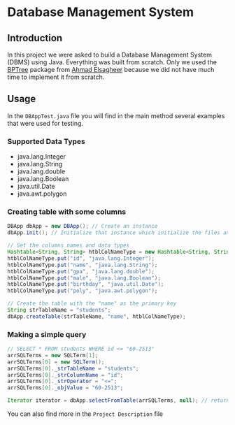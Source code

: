 # Database Management System

## Introduction

In this project we were asked to build a Database Management System (DBMS) using Java. Everything was built from scratch. Only we used the [BPTree](https://github.com/AhmadElsagheer/DBMS/tree/master/SagSolheeriman-A1/src/BPTree) package from [Ahmad Elsagheer](https://github.com/AhmadElsagheer/DBMS) because we did not have much time to implement it from scratch.

## Usage

In the `DBAppTest.java` file you will find in the main method several examples that were used for testing.

### Supported Data Types

- java.lang.Integer
- java.lang.String
- java.lang.double
- java.lang.Boolean
- java.util.Date
- java.awt.polygon

### Creating table with some columns

```java
DBApp dbApp = new DBApp(); // Create an instance
dbApp.init(); // Initialize that instance which initialize the files and everything

// Set the columns names and data types
Hashtable<String, String> htblColNameType = new Hashtable<String, String>();
htblColNameType.put("id", "java.lang.Integer");
htblColNameType.put("name", "java.lang.String");
htblColNameType.put("gpa", "java.lang.double");
htblColNameType.put("male", "java.lang.Boolean");
htblColNameType.put("birthday", "java.util.Date");
htblColNameType.put("poly", "java.awt.polygon");

// Create the table with the "name" as the primary key
String strTableName = "students";
dbApp.createTable(strTableName, "name", htblColNameType);

```

### Making a simple query

```java
// SELECT * FROM students WHERE id <= "60-2513"
arrSQLTerms = new SQLTerm[1];
arrSQLTerms[0] = new SQLTerm();
arrSQLTerms[0]._strTableName = "students";
arrSQLTerms[0]._strColumnName = "id";
arrSQLTerms[0]._strOperator = "<=";
arrSQLTerms[0]._objValue = "60-2513";

Iterator iterator = dbApp.selectFromTable(arrSQLTerms, null); // returns an iterator with all the rows that match the query

```

You can also find more in the `Project Description` file
